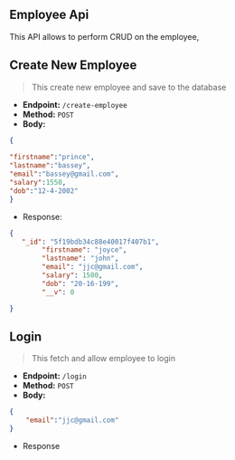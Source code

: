 ## Employee Api
This API allows to perform CRUD on the  employee, 

## Create New Employee
> This create new employee and save to the database

- **Endpoint:** `/create-employee`
- **Method:** `POST`
- **Body:**

```json
{
  
"firstname":"prince",
"lastname":"bassey",
"email":"bassey@gmail.com",
"salary":1550,
"dob":"12-4-2002"
}
```

- Response:

```json
{
   "_id": "5f19bdb34c88e40017f407b1",
        "firstname": "joyce",
        "lastname": "john",
        "email": "jjc@gmail.com",
        "salary": 1500,
        "dob": "20-16-199",
        "__v": 0

}
```

## Login
> This fetch and allow employee to login
- **Endpoint:** `/login`
- **Method:** `POST`
- **Body:** 

```json
{
    "email":"jjc@gmail.com"
}
```
- Response

```json